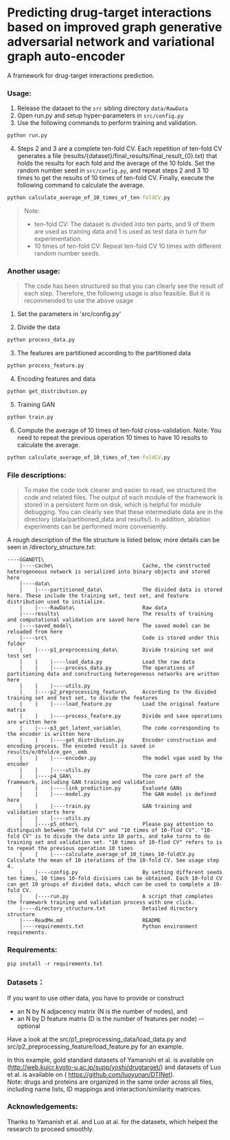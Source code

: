 Predicting drug-target interactions based on improved graph generative adversarial network and variational graph auto-encoder
==============
A framework for drug-target interactions prediction.

### Usage:

1. Release the dataset to the `src` sibling directory `data/RawData`
2. Open run.py and setup hyper-parameters in `src/config.py`
3. Use the following commands to perform training and validation.

```cmd
python run.py
```

4. Steps 2 and 3 are a complete ten-fold CV. Each repetition of ten-fold CV generates a file (results/{dataset}/final_results/final_result_{0}.txt) that holds the results for each fold and the average of the 10 folds. Set the random number seed in `src/config.py`, and repeat steps 2 and 3 10 times to get the results of 10 times of ten-fold CV. Finally, execute the following command to calculate the average.

```cmd
python calculate_average_of_10_times_of_ten-foldCV.py
```
> Note: 
> - ten-fold CV: The dataset is divided into ten parts, and 9 of them are used as training data and 1 is used as test data in turn for experimentation.
> - 10 times of ten-fold CV: Repeat ten-fold CV 10 times with different random number seeds.

### Another usage:

> The code has been structured so that you can clearly see the result of each step. Therefore, the following usage is also feasible. But it is recommended to use the above usage

1. Set the parameters in 'src/config.py'

2. Divide the data

```cmd
python process_data.py
```

3. The features are partitioned according to the partitioned data

```cmd
python process_feature.py
```

4. Encoding features and data
```cmd
python get_distribution.py
```
5. Training GAN
```cmd
python train.py
```
6. Compute the average of 10 times of ten-fold cross-validation. Note: You need to repeat the previous operation 10 times to have 10 results to calculate the average.
```cmd
python calculate_average_of_10_times_of_ten-foldCV.py
```

### File descriptions:

> To make the code look clearer and easier to read, we structured the code and related files. The output of each module of the framework is stored in a persistent form on disk, which is helpful for module debugging. You can clearly see that these intermediate data are in the directory (data/partitioned_data and results/). In addition, ablation experiments can be performed more conveniently.

A rough description of the file structure is listed below, more details can be seen in /directory_structure.txt:

```plain
----GGANDTI\        
    |----cache\                             Cache, the constructed heterogeneous network is serialized into binary objects and stored here
    |----data\        
    |    |----partitioned_data\             The divided data is stored here. These include the training set, test set, and feature distribution used to initialize.
    |    |----RawData\                      Raw data
    |----results\                           The results of training and computational validation are saved here
    |----saved_model\                       The saved model can be reloaded from here
    |----src\                               Code is stored under this folder
    |    |----p1_preprocessing_data\        Divide training set and test set
    |    |    |----load_data.py             Load the raw data
    |    |    |----process_data.py          The operations of partitioning data and constructing heterogeneous networks are written here
    |    |    |----utils.py                 
    |    |----p2_preprocessing_feature\     According to the divided training set and test set, to divide the features
    |    |    |----load_feature.py          Load the original feature matrix
    |    |    |----process_feature.py       Divide and save operations are written here
    |    |----p3_get_latent_variable\       The code corresponding to the encoder is written here
    |    |    |----get_distribution.py      Encoder construction and encoding process. The encoded result is saved in results/e/0fold/e_gen_.emb
    |    |    |----encoder.py               The model vgae used by the encoder
    |    |    |----utils.py                 
    |    |----p4_GAN\                       The core part of the framework, including GAN training and validation
    |    |    |----link_prediction.py       Evaluate GANs
    |    |    |----model.py                 The GAN model is defined here
    |    |    |----train.py                 GAN training and validation starts here
    |    |    |----utils.py
    |    |----p5_other\                     Please pay attention to distinguish between "10-fold CV" and "10 times of 10-flod CV". "10-fold CV" is to divide the data into 10 parts, and take turns to do training set and validation set. "10 times of 10-flod CV" refers to is to repeat the previous operation 10 times
    |    |    |----calculate_average_of_10_times_10-foldCV.py   Calculate the mean of 10 iterations of the 10-fold CV. See usage step 4.
    |    |----config.py                     By setting different seeds ten times, 10 times 10-fold divisions can be obtained. Each 10-fold CV can get 10 groups of divided data, which can be used to complete a 10-fold CV.
    |    |----run.py                        A script that completes the framework training and validation process with one click.
    |----directory_structure.txt            Detailed directory structure
    |----ReadMe.md                          README
    |----requirements.txt                   Python environment requirements.
```

### Requirements:

    pip install -r requirements.txt

### Datasets：

If you want to use other data, you have to provide or construct

- an N by N adjacency matrix (N is the number of nodes), and
- an N by D feature matrix (D is the number of features per node) -- optional

Have a look at the src/p1_preprocessing_data/load_data.py and src/p2_preprocessing_feature/load_feature.py for an example.

In this example, gold standard datasets of Yamanishi et al. is available on (http://web.kuicr.kyoto-u.ac.jp/supp/yoshi/drugtarget/) and datasets of Luo et al. is available on
( https://github.com/luoyunan/DTINet).  
Note: drugs and proteins are organized in the same order across all files, including name lists, ID mappings and interaction/similarity matrices.

### Acknowledgements:

Thanks to Yamanish et al. and Luo at al. for the datasets,
which helped the research to proceed smoothly.
